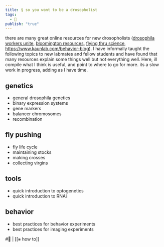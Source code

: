 ```yaml
---
title: § so you want to be a drosopholist
tags:
  - 🥚
publish: "true"
---
```

there are many great online resources for new drosopholists ([drosophila workers unite](https://marksteinlab.org/wp-content/uploads/2019/01/MicheleMarkstein-DrosophilaWorkersUnite-PREPRINT-JAN2019.pdf), [bloomington resources](https://bdsc.indiana.edu/stocks/misc/edu_links.html), [flying thru science](https://sci-flies.com/), https://www.kaunlab.com/behavior-blog). I have informally taught the following topics to new labmates and fellow students and have found that many resources explain some things well but not everything well. Here, ill compile what I think is useful, and point to where to go for more. its a slow work in progress, adding as I have time.
## genetics
- general drosophila genetics
- binary expression systems
- gene markers
- balancer chromosomes
- recombination
## fly pushing
- fly life cycle
- maintaining stocks
- making crosses
- collecting virgins
## tools
- quick introduction to optogenetics
- quick introduction to RNAi
## behavior
- best practices for behavior experiments
- best practices for imaging experiments


#🥚 | [[⨳ how to]]
